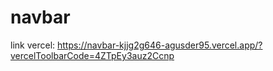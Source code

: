 # navbar
link vercel: https://navbar-kjjg2g646-agusder95.vercel.app/?vercelToolbarCode=4ZTpEy3auz2Ccnp
